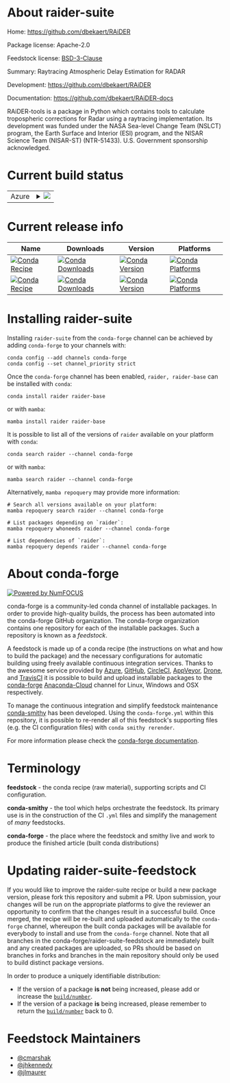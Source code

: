 About raider-suite
==================

Home: https://github.com/dbekaert/RAiDER

Package license: Apache-2.0

Feedstock license: [BSD-3-Clause](https://github.com/conda-forge/raider-feedstock/blob/main/LICENSE.txt)

Summary: Raytracing Atmospheric Delay Estimation for RADAR

Development: https://github.com/dbekaert/RAiDER

Documentation: https://github.com/dbekaert/RAiDER-docs

RAiDER-tools is a package in Python which contains tools to calculate
tropospheric corrections for Radar using a raytracing implementation.
Its development was funded under the NASA Sea-level Change Team (NSLCT)
program, the Earth Surface and Interior (ESI) program, and the NISAR
Science Team (NISAR-ST) (NTR-51433). U.S. Government sponsorship acknowledged.


Current build status
====================


<table>
    
  <tr>
    <td>Azure</td>
    <td>
      <details>
        <summary>
          <a href="https://dev.azure.com/conda-forge/feedstock-builds/_build/latest?definitionId=17249&branchName=main">
            <img src="https://dev.azure.com/conda-forge/feedstock-builds/_apis/build/status/raider-feedstock?branchName=main">
          </a>
        </summary>
        <table>
          <thead><tr><th>Variant</th><th>Status</th></tr></thead>
          <tbody><tr>
              <td>linux_64_numpy1.20python3.8.____cpython</td>
              <td>
                <a href="https://dev.azure.com/conda-forge/feedstock-builds/_build/latest?definitionId=17249&branchName=main">
                  <img src="https://dev.azure.com/conda-forge/feedstock-builds/_apis/build/status/raider-feedstock?branchName=main&jobName=linux&configuration=linux%20linux_64_numpy1.20python3.8.____cpython" alt="variant">
                </a>
              </td>
            </tr><tr>
              <td>linux_64_numpy1.20python3.9.____cpython</td>
              <td>
                <a href="https://dev.azure.com/conda-forge/feedstock-builds/_build/latest?definitionId=17249&branchName=main">
                  <img src="https://dev.azure.com/conda-forge/feedstock-builds/_apis/build/status/raider-feedstock?branchName=main&jobName=linux&configuration=linux%20linux_64_numpy1.20python3.9.____cpython" alt="variant">
                </a>
              </td>
            </tr><tr>
              <td>linux_64_numpy1.21python3.10.____cpython</td>
              <td>
                <a href="https://dev.azure.com/conda-forge/feedstock-builds/_build/latest?definitionId=17249&branchName=main">
                  <img src="https://dev.azure.com/conda-forge/feedstock-builds/_apis/build/status/raider-feedstock?branchName=main&jobName=linux&configuration=linux%20linux_64_numpy1.21python3.10.____cpython" alt="variant">
                </a>
              </td>
            </tr><tr>
              <td>linux_64_numpy1.23python3.11.____cpython</td>
              <td>
                <a href="https://dev.azure.com/conda-forge/feedstock-builds/_build/latest?definitionId=17249&branchName=main">
                  <img src="https://dev.azure.com/conda-forge/feedstock-builds/_apis/build/status/raider-feedstock?branchName=main&jobName=linux&configuration=linux%20linux_64_numpy1.23python3.11.____cpython" alt="variant">
                </a>
              </td>
            </tr><tr>
              <td>osx_64_numpy1.20python3.8.____cpython</td>
              <td>
                <a href="https://dev.azure.com/conda-forge/feedstock-builds/_build/latest?definitionId=17249&branchName=main">
                  <img src="https://dev.azure.com/conda-forge/feedstock-builds/_apis/build/status/raider-feedstock?branchName=main&jobName=osx&configuration=osx%20osx_64_numpy1.20python3.8.____cpython" alt="variant">
                </a>
              </td>
            </tr><tr>
              <td>osx_64_numpy1.20python3.9.____cpython</td>
              <td>
                <a href="https://dev.azure.com/conda-forge/feedstock-builds/_build/latest?definitionId=17249&branchName=main">
                  <img src="https://dev.azure.com/conda-forge/feedstock-builds/_apis/build/status/raider-feedstock?branchName=main&jobName=osx&configuration=osx%20osx_64_numpy1.20python3.9.____cpython" alt="variant">
                </a>
              </td>
            </tr><tr>
              <td>osx_64_numpy1.21python3.10.____cpython</td>
              <td>
                <a href="https://dev.azure.com/conda-forge/feedstock-builds/_build/latest?definitionId=17249&branchName=main">
                  <img src="https://dev.azure.com/conda-forge/feedstock-builds/_apis/build/status/raider-feedstock?branchName=main&jobName=osx&configuration=osx%20osx_64_numpy1.21python3.10.____cpython" alt="variant">
                </a>
              </td>
            </tr><tr>
              <td>osx_64_numpy1.23python3.11.____cpython</td>
              <td>
                <a href="https://dev.azure.com/conda-forge/feedstock-builds/_build/latest?definitionId=17249&branchName=main">
                  <img src="https://dev.azure.com/conda-forge/feedstock-builds/_apis/build/status/raider-feedstock?branchName=main&jobName=osx&configuration=osx%20osx_64_numpy1.23python3.11.____cpython" alt="variant">
                </a>
              </td>
            </tr>
          </tbody>
        </table>
      </details>
    </td>
  </tr>
</table>

Current release info
====================

| Name | Downloads | Version | Platforms |
| --- | --- | --- | --- |
| [![Conda Recipe](https://img.shields.io/badge/recipe-raider-green.svg)](https://anaconda.org/conda-forge/raider) | [![Conda Downloads](https://img.shields.io/conda/dn/conda-forge/raider.svg)](https://anaconda.org/conda-forge/raider) | [![Conda Version](https://img.shields.io/conda/vn/conda-forge/raider.svg)](https://anaconda.org/conda-forge/raider) | [![Conda Platforms](https://img.shields.io/conda/pn/conda-forge/raider.svg)](https://anaconda.org/conda-forge/raider) |
| [![Conda Recipe](https://img.shields.io/badge/recipe-raider--base-green.svg)](https://anaconda.org/conda-forge/raider-base) | [![Conda Downloads](https://img.shields.io/conda/dn/conda-forge/raider-base.svg)](https://anaconda.org/conda-forge/raider-base) | [![Conda Version](https://img.shields.io/conda/vn/conda-forge/raider-base.svg)](https://anaconda.org/conda-forge/raider-base) | [![Conda Platforms](https://img.shields.io/conda/pn/conda-forge/raider-base.svg)](https://anaconda.org/conda-forge/raider-base) |

Installing raider-suite
=======================

Installing `raider-suite` from the `conda-forge` channel can be achieved by adding `conda-forge` to your channels with:

```
conda config --add channels conda-forge
conda config --set channel_priority strict
```

Once the `conda-forge` channel has been enabled, `raider, raider-base` can be installed with `conda`:

```
conda install raider raider-base
```

or with `mamba`:

```
mamba install raider raider-base
```

It is possible to list all of the versions of `raider` available on your platform with `conda`:

```
conda search raider --channel conda-forge
```

or with `mamba`:

```
mamba search raider --channel conda-forge
```

Alternatively, `mamba repoquery` may provide more information:

```
# Search all versions available on your platform:
mamba repoquery search raider --channel conda-forge

# List packages depending on `raider`:
mamba repoquery whoneeds raider --channel conda-forge

# List dependencies of `raider`:
mamba repoquery depends raider --channel conda-forge
```


About conda-forge
=================

[![Powered by
NumFOCUS](https://img.shields.io/badge/powered%20by-NumFOCUS-orange.svg?style=flat&colorA=E1523D&colorB=007D8A)](https://numfocus.org)

conda-forge is a community-led conda channel of installable packages.
In order to provide high-quality builds, the process has been automated into the
conda-forge GitHub organization. The conda-forge organization contains one repository
for each of the installable packages. Such a repository is known as a *feedstock*.

A feedstock is made up of a conda recipe (the instructions on what and how to build
the package) and the necessary configurations for automatic building using freely
available continuous integration services. Thanks to the awesome service provided by
[Azure](https://azure.microsoft.com/en-us/services/devops/), [GitHub](https://github.com/),
[CircleCI](https://circleci.com/), [AppVeyor](https://www.appveyor.com/),
[Drone](https://cloud.drone.io/welcome), and [TravisCI](https://travis-ci.com/)
it is possible to build and upload installable packages to the
[conda-forge](https://anaconda.org/conda-forge) [Anaconda-Cloud](https://anaconda.org/)
channel for Linux, Windows and OSX respectively.

To manage the continuous integration and simplify feedstock maintenance
[conda-smithy](https://github.com/conda-forge/conda-smithy) has been developed.
Using the ``conda-forge.yml`` within this repository, it is possible to re-render all of
this feedstock's supporting files (e.g. the CI configuration files) with ``conda smithy rerender``.

For more information please check the [conda-forge documentation](https://conda-forge.org/docs/).

Terminology
===========

**feedstock** - the conda recipe (raw material), supporting scripts and CI configuration.

**conda-smithy** - the tool which helps orchestrate the feedstock.
                   Its primary use is in the construction of the CI ``.yml`` files
                   and simplify the management of *many* feedstocks.

**conda-forge** - the place where the feedstock and smithy live and work to
                  produce the finished article (built conda distributions)


Updating raider-suite-feedstock
===============================

If you would like to improve the raider-suite recipe or build a new
package version, please fork this repository and submit a PR. Upon submission,
your changes will be run on the appropriate platforms to give the reviewer an
opportunity to confirm that the changes result in a successful build. Once
merged, the recipe will be re-built and uploaded automatically to the
`conda-forge` channel, whereupon the built conda packages will be available for
everybody to install and use from the `conda-forge` channel.
Note that all branches in the conda-forge/raider-suite-feedstock are
immediately built and any created packages are uploaded, so PRs should be based
on branches in forks and branches in the main repository should only be used to
build distinct package versions.

In order to produce a uniquely identifiable distribution:
 * If the version of a package **is not** being increased, please add or increase
   the [``build/number``](https://docs.conda.io/projects/conda-build/en/latest/resources/define-metadata.html#build-number-and-string).
 * If the version of a package **is** being increased, please remember to return
   the [``build/number``](https://docs.conda.io/projects/conda-build/en/latest/resources/define-metadata.html#build-number-and-string)
   back to 0.

Feedstock Maintainers
=====================

* [@cmarshak](https://github.com/cmarshak/)
* [@jhkennedy](https://github.com/jhkennedy/)
* [@jlmaurer](https://github.com/jlmaurer/)

